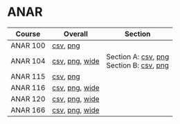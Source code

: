 # ANAR

| Course | Overall | Section |
| ------ | ------- | ------- |
| ANAR 100 | [csv](https://github.com/UCSD-Historical-Enrollment-Data/2023Fall/blob/main/overall/ANAR%20100.csv), [png](https://raw.githubusercontent.com/UCSD-Historical-Enrollment-Data/2023Fall/main/plot_overall/ANAR%20100.png) |  |
| ANAR 104 | [csv](https://github.com/UCSD-Historical-Enrollment-Data/2023Fall/blob/main/overall/ANAR%20104.csv), [png](https://raw.githubusercontent.com/UCSD-Historical-Enrollment-Data/2023Fall/main/plot_overall/ANAR%20104.png), [wide](https://raw.githubusercontent.com/UCSD-Historical-Enrollment-Data/2023Fall/main/plot_overall_wide/ANAR%20104.png) | Section A: [csv](https://github.com/UCSD-Historical-Enrollment-Data/2023Fall/blob/main/section/ANAR%20104_A.csv), [png](https://raw.githubusercontent.com/UCSD-Historical-Enrollment-Data/2023Fall/main/plot_section/ANAR%20104_A.png)<br>Section B: [csv](https://github.com/UCSD-Historical-Enrollment-Data/2023Fall/blob/main/section/ANAR%20104_B.csv), [png](https://raw.githubusercontent.com/UCSD-Historical-Enrollment-Data/2023Fall/main/plot_section/ANAR%20104_B.png) |
| ANAR 115 | [csv](https://github.com/UCSD-Historical-Enrollment-Data/2023Fall/blob/main/overall/ANAR%20115.csv), [png](https://raw.githubusercontent.com/UCSD-Historical-Enrollment-Data/2023Fall/main/plot_overall/ANAR%20115.png) |  |
| ANAR 116 | [csv](https://github.com/UCSD-Historical-Enrollment-Data/2023Fall/blob/main/overall/ANAR%20116.csv), [png](https://raw.githubusercontent.com/UCSD-Historical-Enrollment-Data/2023Fall/main/plot_overall/ANAR%20116.png), [wide](https://raw.githubusercontent.com/UCSD-Historical-Enrollment-Data/2023Fall/main/plot_overall_wide/ANAR%20116.png) |  |
| ANAR 120 | [csv](https://github.com/UCSD-Historical-Enrollment-Data/2023Fall/blob/main/overall/ANAR%20120.csv), [png](https://raw.githubusercontent.com/UCSD-Historical-Enrollment-Data/2023Fall/main/plot_overall/ANAR%20120.png), [wide](https://raw.githubusercontent.com/UCSD-Historical-Enrollment-Data/2023Fall/main/plot_overall_wide/ANAR%20120.png) |  |
| ANAR 166 | [csv](https://github.com/UCSD-Historical-Enrollment-Data/2023Fall/blob/main/overall/ANAR%20166.csv), [png](https://raw.githubusercontent.com/UCSD-Historical-Enrollment-Data/2023Fall/main/plot_overall/ANAR%20166.png), [wide](https://raw.githubusercontent.com/UCSD-Historical-Enrollment-Data/2023Fall/main/plot_overall_wide/ANAR%20166.png) |  |
